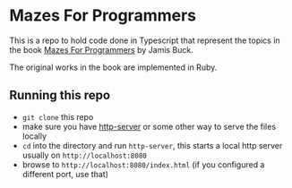 # Mazes For Programmers

This is a repo to hold code done in Typescript that represent the topics in the
book [Mazes For Programmers](https://pragprog.com/book/jbmaze/mazes-for-programmers)
by Jamis Buck.

The original works in the book are implemented in Ruby.

## Running this repo
* `git clone` this repo
* make sure you have [http-server](https://www.npmjs.com/package/http-server) or some other way to serve the files locally
* `cd` into the directory and run `http-server`, this starts a local http server usually on `http://localhost:8080`
* browse to `http://localhost:8080/index.html` (if you configured a different port, use that)
